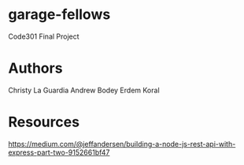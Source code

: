 # garage-fellows
Code301 Final Project

# Authors
Christy La Guardia
Andrew Bodey
Erdem Koral

# Resources
https://medium.com/@jeffandersen/building-a-node-js-rest-api-with-express-part-two-9152661bf47
